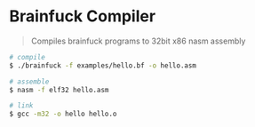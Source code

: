 # Brainfuck Compiler

> Compiles brainfuck programs to 32bit x86 nasm assembly

``` sh
# compile
$ ./brainfuck -f examples/hello.bf -o hello.asm

# assemble
$ nasm -f elf32 hello.asm

# link
$ gcc -m32 -o hello hello.o
```
